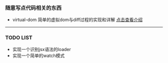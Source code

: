 ### 随意写点代码相关的东西

- virtual-dom 简单的虚拟dom与diff过程的实现和详解 [点击查看介绍](https://github.com/Ping5841/randomness/tree/master/virtual-dom)


---

### TODO LIST

- 实现一个识别jsx语法的loader
- 实现一个简单的watch模式


